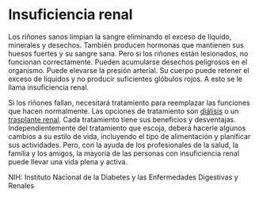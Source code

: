 Insuficiencia renal
===================


Los riñones sanos limpian la sangre eliminando el exceso de líquido, minerales y desechos. También producen hormonas que mantienen sus huesos fuertes y su sangre sana. Pero si los riñones están lesionados, no funcionan correctamente. Pueden acumularse desechos peligrosos en el organismo. Puede elevarse la presión arterial. Su cuerpo puede retener el exceso de líquidos y no producir suficientes glóbulos rojos. A esto se le llama insuficiencia renal.


Si los riñones fallan, necesitará tratamiento para reemplazar las funciones que hacen normalmente. Las opciones de tratamiento son [diálisis](https://medlineplus.gov/spanish/dialysis.html) o un [trasplante renal](https://medlineplus.gov/spanish/kidneytransplantation.html). Cada tratamiento tiene sus beneficios y desventajas. Independientemente del tratamiento que escoja, deberá hacerle algunos cambios a su estilo de vida, incluyendo el tipo de alimentación y planificar sus actividades. Pero, con la ayuda de los profesionales de la salud, la familia y los amigos, la mayoría de las personas con insuficiencia renal puede llevar una vida plena y activa.


NIH: Instituto Nacional de la Diabetes y las Enfermedades Digestivas y Renales 

